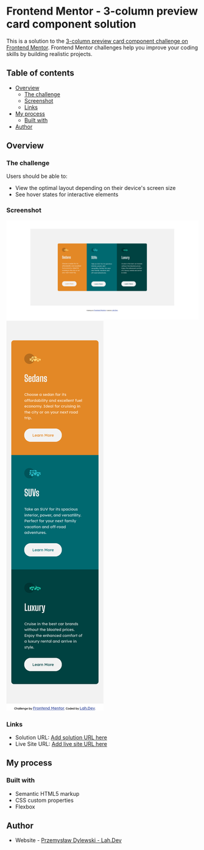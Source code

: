 # Frontend Mentor - 3-column preview card component solution

This is a solution to the [3-column preview card component challenge on Frontend Mentor](https://www.frontendmentor.io/challenges/3column-preview-card-component-pH92eAR2-). Frontend Mentor challenges help you improve your coding skills by building realistic projects. 

## Table of contents

- [Overview](#overview)
  - [The challenge](#the-challenge)
  - [Screenshot](#screenshot)
  - [Links](#links)
- [My process](#my-process)
  - [Built with](#built-with)
- [Author](#author)


## Overview

### The challenge

Users should be able to:

- View the optimal layout depending on their device's screen size
- See hover states for interactive elements

### Screenshot

![](./screenshot.jpg)
![](./screenshot-mobile.jpg)

### Links

- Solution URL: [Add solution URL here](https://github.com/LaH-DeV/3-column-preview-card-component)
- Live Site URL: [Add live site URL here](https://lah-dev.github.io/3-column-preview-card-component)

## My process

### Built with

- Semantic HTML5 markup
- CSS custom properties
- Flexbox

## Author

- Website - [Przemysław Dylewski - Lah.Dev](https://lah-dev.netlify.app)
